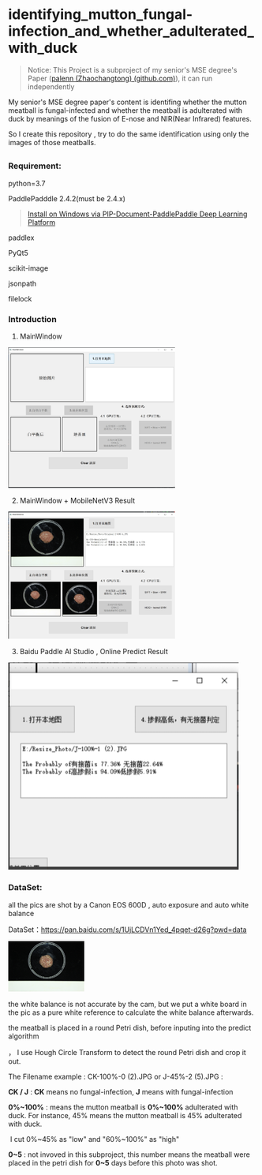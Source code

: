 # identifying_mutton_fungal-infection_and_whether_adulterated_with_duck

> Notice: This Project is a subproject of my senior's  MSE degree's Paper ([palenn (Zhaochangtong) (github.com)](https://github.com/palenn)), it can run independently

My senior's MSE degree paper's content is identifing whether the mutton meatball is fungal-infected and whether the meatball is adulterated with duck by meanings of the fusion of E-nose and NIR(Near Infrared) features.

So I create  this repository , try to do the same identification using only the images of those meatballs.

## 

### Requirement:

python=3.7 

PaddlePadddle 2.4.2(must be 2.4.x)

> [Install on Windows via PIP-Document-PaddlePaddle Deep Learning Platform](https://www.paddlepaddle.org.cn/documentation/docs/en/2.4/install/pip/windows-pip_en.html)

paddlex

PyQt5

scikit-image

jsonpath

filelock



### Introduction

1. MainWindow

<img src="./readme_image/MainWindow_WithoutPic.png" style="zoom:33%;" />

2. MainWindow + MobileNetV3 Result

<img src="./readme_image/MainWindow_WithPic.png" style="zoom:33%;" />

3. Baidu Paddle AI Studio , Online Predict Result

<img src="./readme_image/UI_Preview2.png" style="zoom:50%;" />

### DataSet:

all the pics are shot by a Canon EOS 600D ,  auto exposure and auto white balance

DataSet：https://pan.baidu.com/s/1UjLCDVn1Yed_4pqet-d26g?pwd=data 


<img src="./readme_image/example_image.JPG" style="zoom:15%;" />

the white balance is not accurate by the cam, but we put a white board in the pic as a pure white reference to calculate the white balance afterwards.

the meatball is placed in a round Petri dish, before inputing into the predict algorithm

， I use Hough Circle Transform to detect the round Petri dish and crop it out.



The Filename example : CK-100%-0 (2).JPG  or J-45%-2 (5).JPG :

__CK / J__ : **CK** means no fungal-infection, **J** means with fungal-infection

**0%~100%** : means the mutton meatball is  **0%~100%** adulterated with duck. For instance, 45% means the mutton meatball is 45% adulterated with duck.  

​	 I cut 0%~45% as "low"  and "60%~100%" as "high"

**0~5** : not invoved in this subproject, this number means the meatball  were placed in the petri dish for **0~5** days before this photo was shot. 

